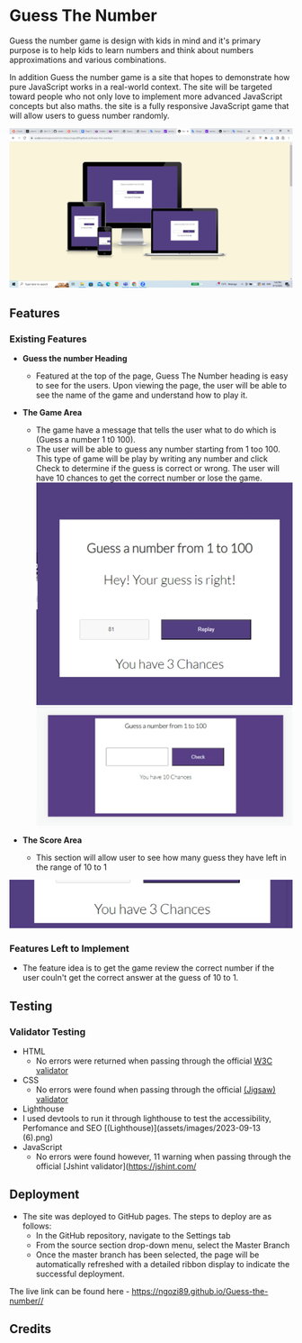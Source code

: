# Guess The Number

Guess the number game is design with kids in mind and it's primary purpose is to help kids to learn numbers and think about numbers approximations and various combinations.

In addition Guess the number game is a site that hopes to demonstrate how pure JavaScript works in a real-world context. The site will be targeted toward people who not only love to implement more advanced JavaScript concepts but also maths. the site is a fully responsive JavaScript game that will allow users to guess number randomly.

![Responsive Mockup](assets/images/amiResoponsive.png)

## Features

### Existing Features

- __Guess the number Heading__

  - Featured at the top of the page, Guess The Number heading is easy to see for the users. Upon viewing the page, the user will be able to see the name of the game and understand how to play it.

- __The Game Area__

  - The game have a message that tells the user what to do which is (Guess a number 1 t0 100).
  - The user will be able to guess any number starting from 1 too 100. This type of game will be play by writing any number and click Check to determine if the guess is correct or wrong. The user will have 10 chances to get the correct number or lose the game.
![Game](assets/images/yourguessiscorrect.jpg)
![Game](assets/images/guessnumber.jpg)

- __The Score Area__

  - This section will allow user to see how many guess they have left in the range of 10 to 1

![score](assets/images/chances.jpg)

### Features Left to Implement

- The feature idea is to get the game review the correct number if the user couln't get the correct answer at the guess of 10 to 1.

## Testing

### Validator Testing

- HTML
  - No errors were returned when passing through the official [W3C validator](https://validator.w3.org/nu/#textarea)
- CSS
  - No errors were found when passing through the official [(Jigsaw) validator](https://jigsaw.w3.org/css-validator/validator)
- Lighthouse
- I used devtools to run it through lighthouse to test the accessibility, Perfomance and SEO [(Lighthouse)](assets/images/2023-09-13 (6).png)
- JavaScript
  - No errors were found however, 11 warning when passing through the official [Jshint validator](https://jshint.com/

## Deployment

- The site was deployed to GitHub pages. The steps to deploy are as follows:
  - In the GitHub repository, navigate to the Settings tab
  - From the source section drop-down menu, select the Master Branch
  - Once the master branch has been selected, the page will be automatically refreshed with a detailed ribbon display to indicate the successful deployment.

The live link can be found here - <https://ngozi89.github.io/Guess-the-number//>

## Credits
